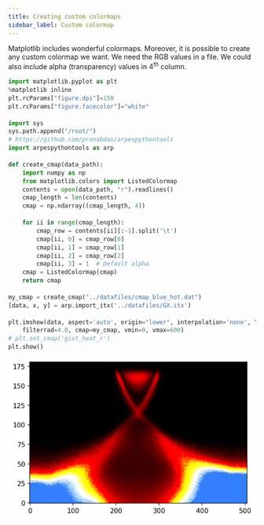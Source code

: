 ```yaml
---
title: Creating custom colormaps
sidebar_label: Custom colormap
---
```

Matplotlib includes wonderful colormaps. Moreover, it is possible to create any
custom colormap we want. We need the RGB values in a file. We could also include
alpha (transparency) values in 4<sup>th</sup> column.

```python showLineNumbers
import matplotlib.pyplot as plt
%matplotlib inline
plt.rcParams["figure.dpi"]=150
plt.rcParams["figure.facecolor"]="white"

import sys
sys.path.append("/root/")
# https://github.com/pranabdas/arpespythontools
import arpespythontools as arp

def create_cmap(data_path):
    import numpy as np
    from matplotlib.colors import ListedColormap
    contents = open(data_path, "r").readlines()
    cmap_length = len(contents)
    cmap = np.ndarray((cmap_length, 4))

    for ii in range(cmap_length):
        cmap_row = contents[ii][:-1].split('\t')
        cmap[ii, 0] = cmap_row[0]
        cmap[ii, 1] = cmap_row[1]
        cmap[ii, 2] = cmap_row[2]
        cmap[ii, 3] = 1  # Default alpha
    cmap = ListedColormap(cmap)
    return cmap

my_cmap = create_cmap("../datafiles/cmap_blue_hot.dat")
[data, x, y] = arp.import_itx('../datafiles/GX.itx')

plt.imshow(data, aspect='auto', origin="lower", interpolation='none', \
    filterrad=4.0, cmap=my_cmap, vmin=0, vmax=600)
# plt.set_cmap('gist_heat_r')
plt.show()
```

![custom colormap](/img/custom-colormap.png)
